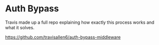 # Auth Bypass

Travis made up a full repo explaining how exactly this process works and what it solves.

https://github.com/travisallen6/auth-bypass-middleware